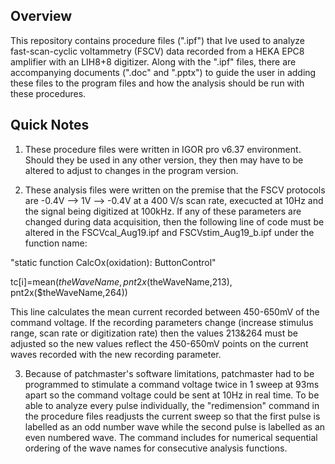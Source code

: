 Overview
-----------------
This repository contains procedure files (".ipf") that Ive used to analyze fast-scan-cyclic voltammetry (FSCV) data recorded from a 
HEKA EPC8 amplifier with an LIH8+8 digitizer. Along with the ".ipf" files, there are accompanying documents (".doc" and ".pptx") to guide the user in adding these files to the program files and how the analysis should be run with these procedures. 

Quick Notes
------------

1. These procedure files were written in IGOR pro v6.37 environment. Should they be used in any other version, they then may have to be altered to adjust to changes in the program version. 

2. These analysis files were written on the premise that the FSCV protocols are -0.4V --> 1V --> -0.4V at a 400 V/s scan rate, execucted at 10Hz and the signal being digitized at 100kHz. If any of these parameters are changed during data acquisition, then the following line of code must be altered in the FSCVcal_Aug19.ipf and FSCVstim_Aug19_b.ipf under the function name: 

"static function CalcOx(oxidation): ButtonControl"

tc[i]=mean($theWaveName, pnt2x($theWaveName,213), pnt2x($theWaveName,264))

This line calculates the mean current recorded between 450-650mV of the command voltage. If the recording parameters change (increase
stimulus range, scan rate or digitization rate) then the values 213&264 must be adjusted so the new values reflect the 450-650mV points on 
the current waves recorded with the new recording parameter. 

3. Because of patchmaster's software limitations, patchmaster had to be programmed to stimulate a command voltage twice in 1 sweep at 93ms apart so the command voltage could be sent at 10Hz in real time. To be able to analyze every pulse individually, the "redimension" command in the procedure files readjusts the current sweep so that the first pulse is labelled as an odd number wave while the second pulse is labelled as an even numbered wave. The command includes for numerical sequential ordering of the wave names for consecutive analysis functions. 

